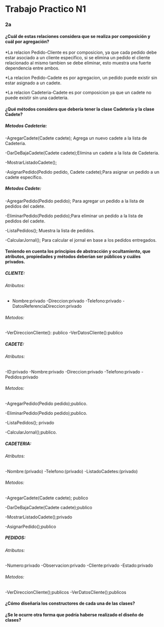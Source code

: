 # Trabajo Practico N1

### 2a

#### ¿Cuál de estas relaciones considera que se realiza por composición y cuál por agregación?
*La relacion Pedido-Cliente es por composicion, ya que cada pedido debe estar asociado a un cliente especifico, si se elimina un pedido el cliente relacionado al mismo tambien se debe eliminar, esto muestra una fuerte dependencia entre ambos.

*La relacion Pedido-Cadete es por agregacion, un pedido puede existir sin estar asignado a un cadete.


*La relacion Cadeteria-Cadete es por composicion ya que un cadete no puede existir sin una cadeteria.


#### ¿Qué métodos considera que debería tener la clase Cadetería y la clase Cadete?

##### Metodos Cadeteria:
-AgregarCadete(Cadete cadete); Agrega un nuevo cadete a la lista de Cadeteria.

-DarDeBajaCadete(Cadete cadete);Elimina un cadete a la lista de Cadeteria.

-MostrarListadoCadete();

-AsignarPedido(Pedido pedido, Cadete cadete);Para asignar un pedido a un cadete específico.


##### Metodos Cadete:
-AgregarPedido(Pedido pedido); Para agregar un pedido a la lista de pedidos del cadete.

-EliminarPedido(Pedido pedido);Para eliminar un pedido a la lista de pedidos del cadete.

-ListaPedidos(); Muestra la lista de pedidos.

-CalcularJornal(); Para calcular el jornal en base a los pedidos entregados.



#### Teniendo en cuenta los principios de abstracción y ocultamiento, que atributos, propiedades y métodos deberían ser públicos y cuáles privados.

 

  ##### CLIENTE:

###### Atributos:
  - Nombre:privado
   -Direccion:privado
   -Telefono:privado
   -DatosReferenciaDireccion:privado

###### Metodos:

-VerDireccionCliente(): publico
-VerDatosCliente():publico

 ##### CADETE:
###### Atributos:
  -ID:privado
  -Nombre:privado
  -Direccion:privado
  -Telefono:privado
  -Pedidos:privado

 ###### Metodos:
-AgregarPedido(Pedido pedido);publico.

-EliminarPedido(Pedido pedido);publico.

-ListaPedidos(); privado

-CalcularJornal();publico.

 ##### CADETERIA:
###### Atributos:
-Nombre:(privado)
-Telefono:(privado)
-ListadoCadetes:(privado)
 ###### Metodos:

-AgregarCadete(Cadete cadete); publico

-DarDeBajaCadete(Cadete cadete);publico

-MostrarListadoCadete();privado

-AsignarPedido();publico

 ##### PEDIDOS:
 ###### Atributos:
-Numero:privado
-Observacion:privado
-Cliente:privado
-Estado:privado

  ###### Metodos:
-VerDireccionCliente();publicos
-VerDatosCliente();publicos

#### ¿Cómo diseñaría los constructores de cada una de las clases?
#### ¿Se le ocurre otra forma que podría haberse realizado el diseño de clases?
